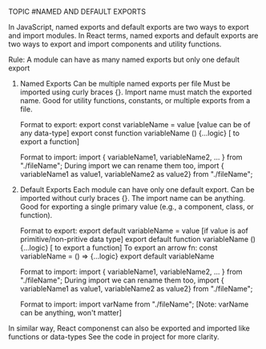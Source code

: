 TOPIC #NAMED AND DEFAULT EXPORTS

In JavaScript, named exports and default exports are two ways to export and import modules.
In React terms, named exports and default exports are two ways to export and import components and utility functions.

Rule: A module can have as many named exports but only one default export

1. Named Exports
    Can be multiple named exports per file
    Must be imported using curly braces {}.
    Import name must match the exported name.
    Good for utility functions, constants, or multiple exports from a file.

    Format to export:
        export const variableName = value                     [value can be of any data-type]
        export const function variableName () {...logic}      [ to export a function]
        
    Format to import:
        import { variableName1, variableName2, ... } from "./fileName";
        During import we can rename them too,
              import { variableName1 as value1, variableName2 as value2} from "./fileName";  


2. Default Exports
    Each module can have only one default export.
    Can be imported without curly braces {}.
    The import name can be anything.
    Good for exporting a single primary value (e.g., a component, class, or function).

    Format to export:
        export default variableName = value                     [if value is aof primitive/non-pritive data type]
        export default function variableName () {...logic}      [ to export a function]
        To export an arrow fn:
            const variableName = () => {...logic}
            export default variableName


    Format to import:
        import { variableName1, variableName2, ... } from "./fileName";
        During import we can rename them too,
              import { variableName1 as value1, variableName2 as value2} from "./fileName";    

    Format to import:
        import varName from "./fileName";      [Note: varName can be anything, won't matter]         


In similar way, React componenst can also be exported and imported like functions or data-types
See the code in project for more clarity.